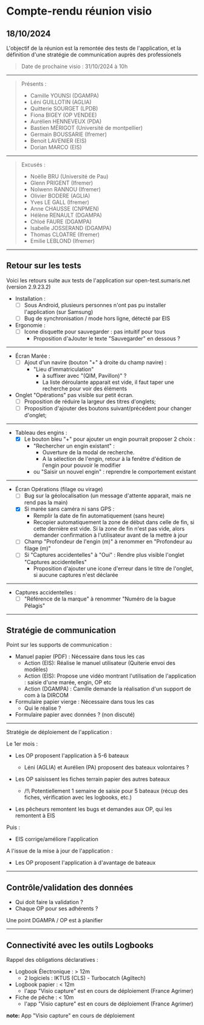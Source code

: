 # Compte-rendu réunion visio
## 18/10/2024

L'objectif de la réunion est la remontée des tests de l'application,
et la définition d'une stratégie de communication auprès des professionels  

> Date de prochaine visio : 31/10/2024 à 10h

---

> Présents :
>
> - Camille YOUNSI (DGAMPA)
> - Léni GUILLOTIN (AGLIA)
> - Quitterie SOURGET (LPDB)
> - Fiona BIGEY (OP VENDEE)
> - Aurélien HENNEVEUX (PDA)
> - Bastien MÉRIGOT (Université de montpellier)
> - Germain BOUSSARIE (Ifremer)
> - Benoit LAVENIER (EIS)
> - Dorian MARCO (EIS)

---

> Excusés :
>
> - Noëlle BRU (Université de Pau)
> - Glenn PRIGENT (Ifremer)
> - Nolwenn RANNOU (Ifremer)
> - Olivier BODERE (AGLIA)
> - Yves LE GALL (Ifremer)
> - Anne CHAUSSE (CNPMEN)
> - Hélène RENAULT (DGAMPA)
> - Chloé FAURE (DGAMPA)
> - Isabelle JOSSERAND (DGAMPA)
> - Thomas CLOATRE (Ifremer)
> - Emilie LEBLOND (Ifremer)

---
## Retour sur les tests

Voici les retours suite aux tests de l'application sur open-test.sumaris.net (version 2.9.23.2)

- Installation :
  - [ ] Sous Android, plusieurs personnes n'ont pas pu installer l'application (sur Samsung) 
  - [ ] Bug de synchronisation / mode hors ligne, détecté par EIS

- Ergonomie :
  - [ ] Icone disquette pour sauvegarder : pas intuitif pour tous
    - Proposition d'aJouter le texte "Sauvegarder" en dessous ? 

---

- Écran Marée :
  - [ ] Ajout d'un navire (bouton "+" à droite du champ navire) :
    - "Lieu d'immatriculation" 
      - à suffixer avec "(QIM, Pavillon)" ?
      - La liste déroulante apparait est vide, il faut taper une recherche pour voir des éléments
 - Onglet "Opérations" pas visible sur petit écran.
   - [ ] Proposition de réduire la largeur des titres d'onglets;
   - [ ] Proposition d'ajouter des boutons suivant/précédent pour changer d'onglet;

---

- Tableau des engins :
  - [x] Le bouton bleu "+" pour ajouter un engin pourrait proposer 2 choix :
    - "Rechercher un engin existant" :
      - Ouverture de la modal de recherche.
      - A la sélection de l'engin, retour à la fenêtre d'édition de l'engin pour pouvoir le modifier
    - ou "Saisir un nouvel engin" : reprendre le comportement existant

---

- Écran Opérations (filage ou virage)
  - [ ] Bug sur la géolocalisation (un message d'attente apparait, mais ne rend pas la main)
  - [x] Si marée sans caméra ni sans GPS :
    - Remplir la date de fin automatiquement (sans heure)
    - Recopier automatiquement la zone de début dans celle de fin, si cette dernière est vide.
      Si la zone de fin n'est pas vide, alors demander confirmation à l'utilisateur avant de la mettre à jour
  - [ ] Champ "Profondeur de l'engin (m)" à renommer en "Profondeur au filage (m)"
  - [ ] Si "Captures accidentelles" à "Oui" : Rendre plus visible l'onglet "Captures accidentelles" 
    - Proposition d'ajouter une icone d'erreur dans le titre de l'onglet, si aucune captures n'est déclarée

---

- Captures accidentelles :
  - [ ] "Référence de la marque" à renommer "Numéro de la bague Pélagis"

---

## Stratégie de communication

Point sur les supports de communication :

- Manuel papier (PDF) : Nécessaire dans tous les cas
  - Action (EIS): Réalise le manuel utilisateur (Quiterie envoi des modèles)
  - Action (EIS): Propose une vidéo montrant l'utilisation de l'application : saisie d'une marée, engin, OP etc 
  - Action (DGAMPA) : Camille demande la réalisation d'un support de com à la DIRCOM 
- Formulaire papier vierge : Nécessaire dans tous les cas
  - Qui le réalise ? 
- Formulaire papier avec données ? (non discuté)

---

Stratégie de déploiement de l'application :

Le 1er mois : 
- Les OP proposent l'application à 5-6 bateaux
  - Léni (AGLIA) et Aurélien (PA) proposent des bateaux volontaires ? 
- Les OP saisissent les fiches terrain papier des autres bateaux
  - /!\ Potentiellement 1 semaine de saisie pour 5 bateaux (récup des fiches, vérification avec les logbooks, etc.)

- Les pêcheurs remontent les bugs et demandes aux OP, qui les remontent à EIS

Puis :
- EIS corrige/améliore l'application

A l'issue de la mise à jour de l'application :
- Les OP proposent l'application à d'avantage de bateaux

---

##  Contrôle/validation des données

- Qui doit faire la validation ?
- Chaque OP pour ses adhérents ?

Une point DGAMPA / OP est à planifier

---

## Connectivité avec les outils Logbooks

Rappel des obligations déclaratives : 
- Logbook Électronique : > 12m 
  - 2 logiciels : IKTUS (CLS) - Turbocatch (Agiltech)
- Logbook papier : < 12m
  - l'app "Visio capture" est en cours de déploiement (France Agrimer) 
- Fiche de pêche : < 10m
  - l'app "Visio capture" est en cours de déploiement (France Agrimer)


__note:__ App "Visio capture" en cours de déploiement
